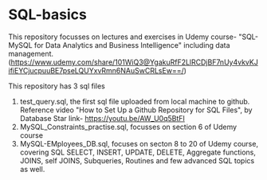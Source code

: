 # SQL-basics
This repository focusses on lectures and exercises in Udemy course- "SQL-MySQL for Data Analytics and Business Intelligence" including data management.
(https://www.udemy.com/share/101WiQ3@YgakuRfF2LlRCDjBF7nUy4vkvKJifiEYCjucpuuBE7pseLQUYxvRmn6NAuSwCRLsEw==/)

This repository has 3 sql files
1) test_query.sql, the first sql file uploaded from local machine to github. Reference video "How to Set Up a Github Repository for SQL Files", by Database Star link- https://youtu.be/AW_U0q5BtFI
2) MySQL_Constraints_practise.sql, focusses on section 6 of Udemy course
3) MySQL-EMployees_DB.sql, focuses on secton 8 to 20 of Udemy course, covering SQL SELECT, INSERT, UPDATE, DELETE, Aggregate functions, JOINS, self JOINS, Subqueries, Routines and few advanced SQL topics as well.
